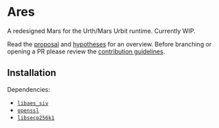 # Ares

A redesigned Mars for the Urth/Mars Urbit runtime. Currently WIP.

Read the [proposal](docs/proposal/proposal-nock-performance.md) and [hypotheses](docs/proposal/hypotheses.md) for an overview. Before branching or opening a PR please review the [contribution guidelines](CONTRIBUTING.md).

## Installation

Dependencies:
* [`libaes_siv`](https://github.com/dfoxfranke/libaes_siv)
* [`openssl`](https://github.com/openssl/openssl)
* [`libsecp256k1`](https://github.com/bitcoin-core/secp256k1)
